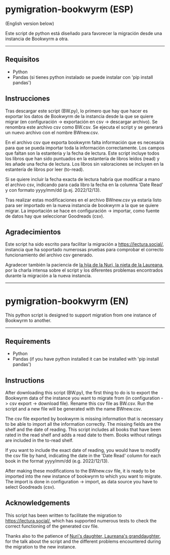 # pymigration-bookwyrm (ESP)

(English version below)

Este script de python está diseñado para favorecer la migración desde una instancia de Bookwyrm a otra.

---

## Requisitos

- Python
- Pandas (si tienes python instalado se puede instalar con 'pip install pandas')


## Instrucciones

Tras descargar este script (BW.py), lo primero que hay que hacer es exportar los datos de Bookwyrm de la instancia desde la que se quiere migrar (en configuración -> exportación en csv -> descargar archivo). Se renombra este archivo csv como BW.csv. Se ejecuta el script y se generará un nuevo archivo con el nombre BWnew.csv.

En el archivo csv que exporta bookwyrm falta información que es necesaria para que se pueda importar toda la información correctamente. Los campos que faltan son la estanteria y la fecha de lectura. Este script incluye todos los libros que han sido puntuados en la estantería de libros leídos (read) y les añade una fecha de lectura. Los libros sin valoraciones se incluyen en la estantería de libros por leer (to-read).

Si se quiere incluir la fecha exacta de lectura habría que modificar a mano el archivo csv, indicando para cada libro la fecha en la columna 'Date Read' y con formato yyyy/mm/dd (p.ej. 2022/12/13).

Tras realizar estas modificaciones en el archivo BWnew.csv ya estaría listo para ser importado en la nueva instancia de bookwyrm a la que se quiere migrar. La importación se hace en configuración -> importar, como fuente de datos hay que seleccionar Goodreads (csv).


## Agradecimientos

Este script ha sido escrito para facilitar la migración a https://lectura.social/, instancia que ha soportado numerosas pruebas para comprobar el correcto funcionamiento del archivo csv generado.

Agradecer también la paciencia de [la hija de la Nuri, la nieta de la Laureana](https://lectura.social/user/editora), por la charla intensa sobre el script y los diferentes problemas encontrados durante la migración a la nueva instancia.

---

# pymigration-bookwyrm (EN)

This python script is designed to support migration from one instance of Bookwyrm to another.

---

## Requirements

- Python
- Pandas (if you have python installed it can be installed with 'pip install pandas')


## Instructions

After downloading this script (BW.py), the first thing to do is to export the Bookwyrm data of the instance you want to migrate from (in configuration -> csv export -> download file). Rename this csv file as BW.csv. Run the script and a new file will be generated with the name BWnew.csv.

The csv file exported by bookwyrm is missing information that is necessary to be able to import all the information correctly. The missing fields are the shelf and the date of reading. This script includes all books that have been rated in the read shelf and adds a read date to them. Books without ratings are included in the to-read shelf.

If you want to include the exact date of reading, you would have to modify the csv file by hand, indicating the date in the 'Date Read' column for each book in the format yyyy/mm/dd (e.g. 2022/12/13).

After making these modifications to the BWnew.csv file, it is ready to be imported into the new instance of bookwyrm to which you want to migrate. The import is done in configuration -> import, as data source you have to select Goodreads (csv).

## Acknowledgements

This script has been written to facilitate the migration to https://lectura.social/, which has supported numerous tests to check the correct functioning of the generated csv file.

Thanks also to the patience of [Nuri's daughter, Laureana's granddaughter](https://lectura.social/user/editora), for the talk about the script and the different problems encountered during the migration to the new instance.
